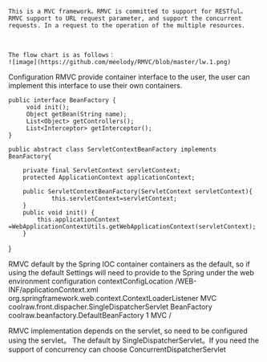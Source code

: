     
    
    
    
    
    
    This is a MVC framework。RMVC is committed to support for RESTful。
    RMVC support to URL request parameter, and support the concurrent requests. In a request to the operation of the multiple resources.
    
    
    
    The flow chart is as follows：
    ![image](https://github.com/meelody/RMVC/blob/master/lw.1.png)
    
Configuration
    RMVC provide container interface to the user, the user can implement this interface to use their own containers.
    
    public interface BeanFactory {
	     void init();
	     Object getBean(String name);
	     List<Object> getControllers();
	     List<Interceptor> getInterceptor();
    }
    
    public abstract class ServletContextBeanFactory implements BeanFactory{

	    private final ServletContext servletContext;
	    protected ApplicationContext applicationContext;
	
	    public ServletContextBeanFactory(ServletContext servletContext){
		        this.servletContext=servletContext;
	    }
	    public void init() {
		    this.applicationContext =WebApplicationContextUtils.getWebApplicationContext(servletContext);
	    }
}

  RMVC default by the Spring IOC container containers as the default, 
    so if using the default Settings will need to provide to the Spring under the web environment configuration
    <context-param>
        <param-name>contextConfigLocation</param-name>
        <param-value>/WEB-INF/applicationContext.xml</param-value>
  </context-param>
  <listener>
        <listener-class>org.springframework.web.context.ContextLoaderListener</listener-class>
  </listener>
  <servlet>
        <servlet-name>MVC</servlet-name>
        <servlet-class>coolraw.front.dispacher.SingleDispatcherServlet</servlet-class>
        <init-param>
            <param-name>BeanFactory</param-name>
            <param-value>coolraw.beanfactory.DefaultBeanFactory</param-value>
        </init-param>
    <load-on-startup>1</load-on-startup>
  </servlet>
  <servlet-mapping>
        <servlet-name>MVC</servlet-name>
        <url-pattern>/</url-pattern>
  </servlet-mapping>
  
  RMVC implementation depends on the servlet, so need to be configured using the servlet。
  The default by SingleDispatcherServlet。If you need the support of concurrency can choose ConcurrentDispatcherServlet
    
